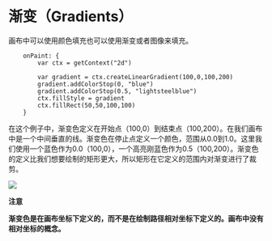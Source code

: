 # 渐变（Gradients）

画布中可以使用颜色填充也可以使用渐变或者图像来填充。

```
    onPaint: {
        var ctx = getContext("2d")

        var gradient = ctx.createLinearGradient(100,0,100,200)
        gradient.addColorStop(0, "blue")
        gradient.addColorStop(0.5, "lightsteelblue")
        ctx.fillStyle = gradient
        ctx.fillRect(50,50,100,100)
    }
```

在这个例子中，渐变色定义在开始点（100,0）到结束点（100,200）。在我们画布中是一个中间垂直的线。渐变色在停止点定义一个颜色，范围从0.0到1.0。这里我们使用一个蓝色作为0.0（100,0），一个高亮刚蓝色作为0.5（100,200）。渐变色的定义比我们想要绘制的矩形更大，所以矩形在它定义的范围内对渐变进行了裁剪。

![](http://qmlbook.org/_images/gradient.png)

**注意**

**渐变色是在画布坐标下定义的，而不是在绘制路径相对坐标下定义的。画布中没有相对坐标的概念。**
